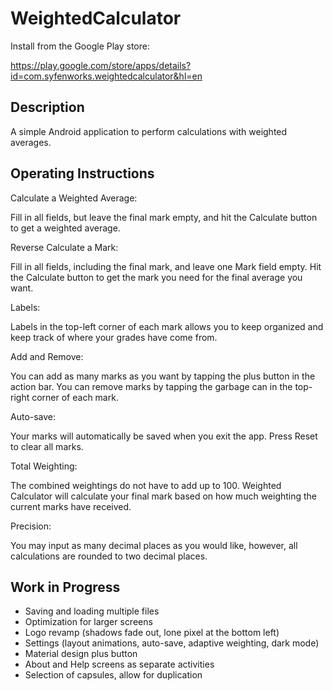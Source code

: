 # WeightedCalculator

Install from the Google Play store:

https://play.google.com/store/apps/details?id=com.syfenworks.weightedcalculator&hl=en

Description
-----------
A simple Android application to perform calculations with weighted averages.

Operating Instructions
----------------------
Calculate a Weighted Average:

Fill in all fields, but leave the final mark empty,
and hit the Calculate button to get a weighted average.

Reverse Calculate a Mark:

Fill in all fields, including the final mark, and leave one Mark field empty.
Hit the Calculate button to get the mark you need for the final average you want.

Labels:

Labels in the top-left corner of each mark allows you to keep organized
and keep track of where your grades have come from.

Add and Remove:

You can add as many marks as you want by tapping the plus button in the action bar.
You can remove marks by tapping the garbage can in the top-right corner of each mark.

Auto-save:

Your marks will automatically be saved when you exit the app.
Press Reset to clear all marks.

Total Weighting:

The combined weightings do not have to add up to 100.
Weighted Calculator will calculate your final mark based on how much weighting
the current marks have received.

Precision:

You may input as many decimal places as you would like,
however, all calculations are rounded to two decimal places.

Work in Progress
-----------------
- Saving and loading multiple files
- Optimization for larger screens
- Logo revamp (shadows fade out, lone pixel at the bottom left)
- Settings (layout animations, auto-save, adaptive weighting, dark mode)
- Material design plus button
- About and Help screens as separate activities
- Selection of capsules, allow for duplication
